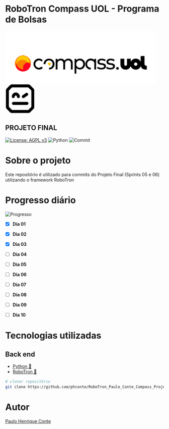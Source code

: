 # RoboTron Compass UOL - Programa de Bolsas
![Compasso](https://github.com/phconte/RoboTron_Paulo_Conte_Compass_Projeto_Final/blob/main/Imagens/compasso.png)
![Robotron](https://github.com/phconte/RoboTron_Paulo_Conte_Compass_Projeto_Final/blob/main/Imagens/robotron.png)

## PROJETO FINAL
[![License: AGPL v3](https://img.shields.io/badge/License-AGPL_v3-blue.svg)](https://github.com/phconte/RoboTron_Paulo_Conte_Compass_Projeto_Final/blob/main/LICENCE) 
![Python](https://img.shields.io/pypi/pyversions/p)
![Commit](https://img.shields.io/github/last-commit/phconte/RoboTron_Paulo_Conte_Compass_Projeto_Final)



# Sobre o projeto
Este repositório é utilizado para commits do Projeto Final (Sprints 05 e 06) utilizando o framework RoboTron

# Progresso diário

![Progresso](https://progress-bar.dev/30/?title=Progresso)

- [X] **Dia 01**
- [X] **Dia 02**
- [X] **Dia 03**
- [ ] **Dia 04**
- [ ] **Dia 05**
- [ ] **Dia 06**
- [ ] **Dia 07**
- [ ] **Dia 08**
- [ ] **Dia 09**
- [ ] **Dia 10**

  
# Tecnologias utilizadas
## Back end
- [Python 🐍](https://www.python.org/)
- [RoboTron 🤖](https://robotframework.org/)

```bash
# clonar repositório
git clone https://github.com/phconte/RoboTron_Paulo_Conte_Compass_Projeto_Final.git

```

# Autor

[Paulo Henrique Conte](https://www.linkedin.com/in/paulohconte)
